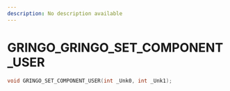 ```yaml
---
description: No description available 
---
```


# GRINGO\_GRINGO_SET_COMPONENT_USER

```cpp
void GRINGO_SET_COMPONENT_USER(int _Unk0, int _Unk1);
```
